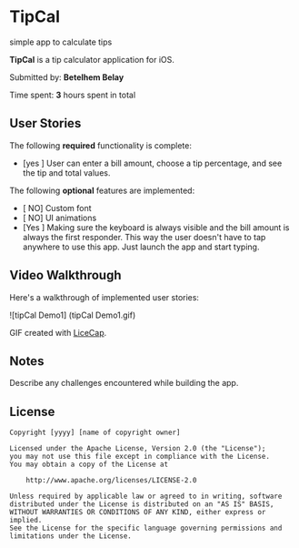 # TipCal
simple app to calculate tips 

**TipCal** is a tip calculator application for iOS.

Submitted by: **Betelhem Belay**

Time spent: **3** hours spent in total

## User Stories

The following **required** functionality is complete:
* [yes ] User can enter a bill amount, choose a tip percentage, and see the tip and total values.

The following **optional** features are implemented:
* [ NO] Custom font
* [ NO] UI animations
* [Yes ] Making sure the keyboard is always visible and the bill amount is always the first responder. This way the user doesn't have to tap anywhere to use this app. Just launch the app and start typing.

## Video Walkthrough 

Here's a walkthrough of implemented user stories:

![tipCal Demo1] (tipCal Demo1.gif)

GIF created with [LiceCap](http://www.cockos.com/licecap/).

## Notes

Describe any challenges encountered while building the app.

## License

    Copyright [yyyy] [name of copyright owner]

    Licensed under the Apache License, Version 2.0 (the "License");
    you may not use this file except in compliance with the License.
    You may obtain a copy of the License at

        http://www.apache.org/licenses/LICENSE-2.0

    Unless required by applicable law or agreed to in writing, software
    distributed under the License is distributed on an "AS IS" BASIS,
    WITHOUT WARRANTIES OR CONDITIONS OF ANY KIND, either express or implied.
    See the License for the specific language governing permissions and
    limitations under the License.
